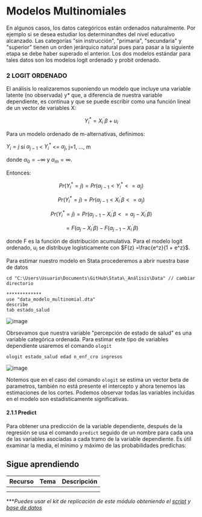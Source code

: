 # Modelos Multinomiales

En algunos casos, los datos categóricos están ordenados naturalmente. Por ejemplo si se desea estudiar los determinandtes del nivel educativo alcanzado. Las categorías "sin instrucción", "primaria", "secundaria" y "superior" tienen un orden jerárquico natural pues para pasar a la siguiente etapa se debe haber superado el anterior.
Los dos modelos estándar para tales datos son los modelos logit ordenado y probit ordenado.

### 2 LOGIT ORDENADO

El análisis lo realizaremos suponiendo un modelo que incluye una variable latente (no observada) y* que, a diferencia de nuestra variable dependiente, es continua y que se puede escribir como una función lineal de un vector de variables X:

$$Y_i^*=X_i^´\beta+u_i$$

Para un modelo ordenado de m-alternativas, definimos:

$Y_i=j$ sí $\alpha_{j-1}$ < $Y_i^*$ <= $\alpha_{j}$, j=1, ..., m

donde $\alpha_{0}=-∞$ y $\alpha_{m}=∞$. 

Entonces:

$$Pr(Y_i^ * =j)   =   Pr(\alpha_{j-1} < Y_i^* <=\alpha_{j})$$

$$Pr(Y_i^ * =j)   =   Pr(\alpha_{j-1} < X_i^´\beta <=\alpha_{j})$$

$$Pr(Y_i^ * =j)   =   Pr(\alpha_{j-1} - X_i^´\beta <=\alpha_{j} - X_i^´\beta)$$

$$=F(\alpha_{j}-X_i^´\beta) - F(\alpha_{j-1}-X_i^´\beta)$$

donde F es la función de distribución acumulativa. Para el modelo logit ordenado, $u_i$ se distribuye logísticamente con $F(z) =\frac{e^z}{1 + e^z}$.

Para estimar nuestro modelo en Stata procederemos a abrir nuestra base de datos 

```
cd "C:\Users\Usuario\Documents\GitHub\Stata\_Análisis\Data" // cambiar directorio

*************
use "data_modelo_multinomial.dta"
describe
tab estado_salud
```
![image](https://user-images.githubusercontent.com/128189216/227044367-489507d4-325b-4169-a714-2180c9a274b2.png)

Obrsevamos que nuestra variable "percepción de estado de salud" es una variable categórica ordenada. Para estimar este tipo de variables dependiente usaremos el comando  `ologit`

```
ologit estado_salud edad n_enf_cro ingresos 
```

![image](https://user-images.githubusercontent.com/128189216/227044901-c203de0a-6e4e-40e3-9fe9-4835322ee89e.png)

Notemos que en el caso del comando `ologit` se estima un vector beta de parametros, también no está presente el intercepto y ahora tenemos las estimaciones de los cortes. Podemos observar todas las variables incluidas en el modelo son estadisticamente significativas.

#### 2.1.1 Predict

Para obtener una predicción de la variable dependiente, después de la regresión se usa el comando `predict` seguido de un nombre para cada una de las variables asociadas a  cada tramo de la variable dependiente. Es útil examinar la media, el mínimo y máximo de las probabilidades predichas:




## Sigue aprendiendo
| Recurso  | Tema | Descripción |
| ------------- |:-------------:|:-------------:|
|               |        |         |
|               |        |         |


****Puedes usar el kit de replicación de este módulo obteniendo el [script](https://github.com/EconPUCP/Stata/blob/main/_An%C3%A1lisis/Scripts/Modelos%20multinomiales/2_Logit_ordenado.do "script") y [base de datos](https://github.com/EconPUCP/Stata/tree/main/_An%C3%A1lisis/Data "base de datos")* 
